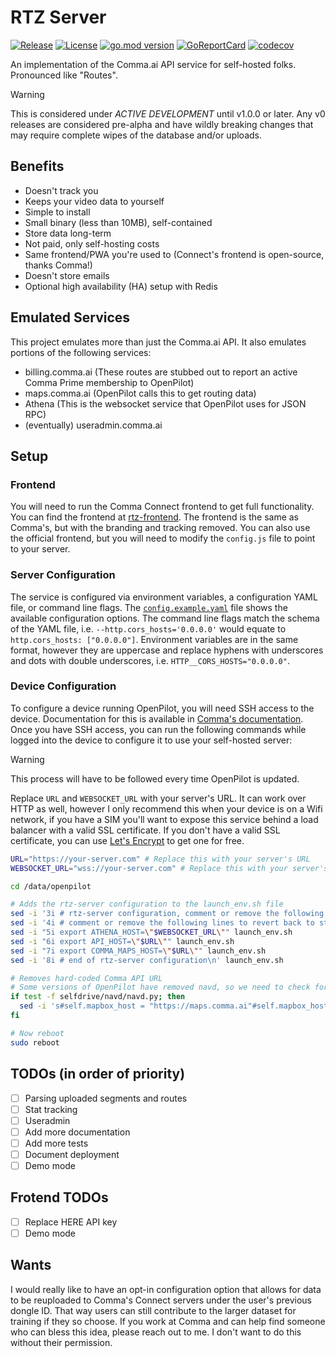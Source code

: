 # RTZ Server

[![Release](https://github.com/USA-RedDragon/rtz-server/actions/workflows/release.yaml/badge.svg)](https://github.com/USA-RedDragon/rtz-server/actions/workflows/release.yaml) [![License](https://badgen.net/github/license/USA-RedDragon/rtz-server)](https://github.com/USA-RedDragon/rtz-server/blob/master/LICENSE) [![go.mod version](https://img.shields.io/github/go-mod/go-version/USA-RedDragon/rtz-server.svg)](https://github.com/USA-RedDragon/rtz-server) [![GoReportCard](https://goreportcard.com/badge/github.com/USA-RedDragon/rtz-server)](https://goreportcard.com/report/github.com/USA-RedDragon/rtz-server) [![codecov](https://codecov.io/gh/USA-RedDragon/rtz-server/graph/badge.svg?token=6ASKMAKOZE)](https://codecov.io/gh/USA-RedDragon/rtz-server)

An implementation of the Comma.ai API service for self-hosted folks. Pronounced like "Routes".

> [!WARNING]
> This is considered under _ACTIVE DEVELOPMENT_ until v1.0.0 or later.
> Any v0 releases are considered pre-alpha and have wildly breaking changes that may require complete wipes of the database and/or uploads.

## Benefits

- Doesn't track you
- Keeps your video data to yourself
- Simple to install
- Small binary (less than 10MB), self-contained
- Store data long-term
- Not paid, only self-hosting costs
- Same frontend/PWA you're used to (Connect's frontend is open-source, thanks Comma!)
- Doesn't store emails
- Optional high availability (HA) setup with Redis

## Emulated Services

This project emulates more than just the Comma.ai API. It also emulates portions of the following services:

- billing.comma.ai (These routes are stubbed out to report an active Comma Prime membership to OpenPilot)
- maps.comma.ai (OpenPilot calls this to get routing data)
- Athena (This is the websocket service that OpenPilot uses for JSON RPC)
- (eventually) useradmin.comma.ai

## Setup

### Frontend

You will need to run the Comma Connect frontend to get full functionality. You can find the frontend at [rtz-frontend](https://github.com/USA-RedDragon/rtz-frontend). The frontend is the same as Comma's, but with the branding and tracking removed. You can also use the official frontend, but you will need to modify the `config.js` file to point to your server.

### Server Configuration

The service is configured via environment variables, a configuration YAML file, or command line flags. The [`config.example.yaml`](config.example.yaml) file shows the available configuration options. The command line flags match the schema of the YAML file, i.e. `--http.cors_hosts='0.0.0.0'` would equate to `http.cors_hosts: ["0.0.0.0"]`. Environment variables are in the same format, however they are uppercase and replace hyphens with underscores and dots with double underscores, i.e. `HTTP__CORS_HOSTS="0.0.0.0"`.

### Device Configuration

To configure a device running OpenPilot, you will need SSH access to the device. Documentation for this is available in [Comma's documentation](https://docs.comma.ai/how-to/connect-to-comma/#ssh). Once you have SSH access, you can run the following commands while logged into the device to configure it to use your self-hosted server:

> [!WARNING]
> This process will have to be followed every time OpenPilot is updated.

Replace `URL` and `WEBSOCKET_URL` with your server's URL. It can work over HTTP as well, however I only recommend this when your device is on a Wifi network, if you have a SIM you'll want to expose this service behind a load balancer with a valid SSL certificate. If you don't have a valid SSL certificate, you can use [Let's Encrypt](https://letsencrypt.org/) to get one for free.

```sh
URL="https://your-server.com" # Replace this with your server's URL
WEBSOCKET_URL="wss://your-server.com" # Replace this with your server's URL

cd /data/openpilot

# Adds the rtz-server configuration to the launch_env.sh file
sed -i '3i # rtz-server configuration, comment or remove the following lines to revert back to stock' launch_env.sh
sed -i '4i # comment or remove the following lines to revert back to stock' launch_env.sh
sed -i "5i export ATHENA_HOST=\"$WEBSOCKET_URL\"" launch_env.sh
sed -i "6i export API_HOST=\"$URL\"" launch_env.sh
sed -i "7i export COMMA_MAPS_HOST=\"$URL\"" launch_env.sh
sed -i '8i # end of rtz-server configuration\n' launch_env.sh

# Removes hard-coded Comma API URL
# Some versions of OpenPilot have removed navd, so we need to check for its existence
if test -f selfdrive/navd/navd.py; then
  sed -i 's#self.mapbox_host = "https://maps.comma.ai"#self.mapbox_host = os.getenv("COMMA_MAPS_HOST", "https://maps.comma.ai")#' selfdrive/navd/navd.py
fi

# Now reboot
sudo reboot
```

## TODOs (in order of priority)

- [ ] Parsing uploaded segments and routes
- [ ] Stat tracking
- [ ] Useradmin
- [ ] Add more documentation
- [ ] Add more tests
- [ ] Document deployment
- [ ] Demo mode

## Frotend TODOs

- [ ] Replace HERE API key
- [ ] Demo mode

## Wants

I would really like to have an opt-in configuration option that allows for data to be reuploaded to Comma's Connect servers under the user's previous dongle ID. That way users can still contribute to the larger dataset for training if they so choose. If you work at Comma and can help find someone who can bless this idea, please reach out to me. I don't want to do this without their permission.
